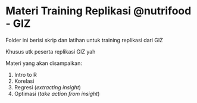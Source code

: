 # Materi Training Replikasi @nutrifood - GIZ

Folder ini berisi skrip dan latihan untuk training replikasi dari GIZ 

Khusus utk peserta replikasi GIZ yah

Materi yang akan disampaikan:
1. Intro to R
2. Korelasi
3. Regresi (_extracting insight_)
4. Optimasi (_take action from insight_)
